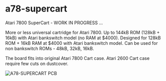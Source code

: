 # a78-supercart
Atari 7800 SuperCart - WORK IN PROGRESS ...

More or less universal cartridge for Atari 7800.
Up to 144kB ROM (128kB + 16kB) with Atari bankswitch model (no RAM at $4000).
Designed for 128kB ROM + 16kB RAM at $4000 with Atari bankswitch model.
Can be used for non bankswitch ROMs - 48kB, 32kB, 16kB.

The board fits into original Atari 7800 Cart case.
Atari 2600 Cart case require few cuts on dustcover.

![A78-SUPERCART PCB](a8-supercart-brd.png)

